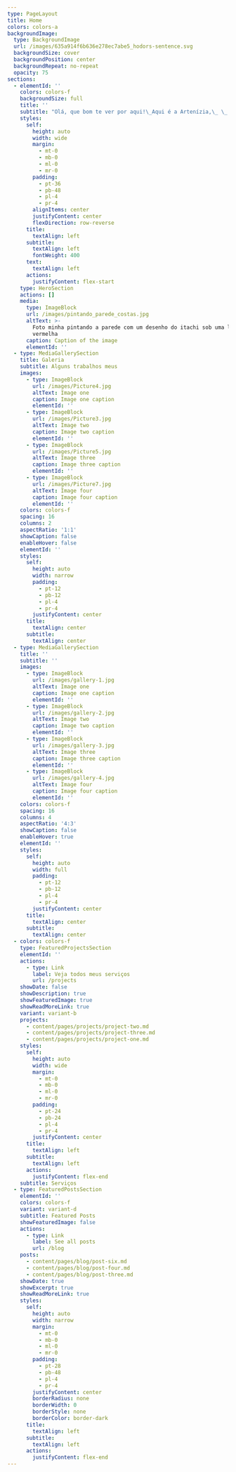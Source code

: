 ```yaml
---
type: PageLayout
title: Home
colors: colors-a
backgroundImage:
  type: BackgroundImage
  url: /images/635a914f6b636e278ec7abe5_hodors-sentence.svg
  backgroundSize: cover
  backgroundPosition: center
  backgroundRepeat: no-repeat
  opacity: 75
sections:
  - elementId: ''
    colors: colors-f
    backgroundSize: full
    title: ''
    subtitle: "Olá, que bom te ver por aqui!\_Aqui é a Artenízia,\_ \_ \_ \_ \_ \_ \_ \_ \_ \_ \_ \_ \_ \_ \_ \_ \_ \_ \_ \_ \_ \_ \_ neste espaço, você encontrará uma galeria de trabalhos que refletem minha visão criativa e dedicação.\_ \_ \_ \_ \_ \_ Cada projeto é uma expressão única da minha abordagem artística,projetada para transformar e inspirar. Se você está interessado em algum dos meus trabalhos ou deseja discutir um projeto personalizado, não hesite em entrar em contato.\_ \_ \_ \_ \_ \_ \_ \_ \_ \_ \_ \_ \_ \_ \_ \_ \_ \_ \_ \_ \_ \_ \_ \_ Fique à vontade para explorar o meu espaço, e espero que você se inspire tanto quanto eu me inspiro ao criar."
    styles:
      self:
        height: auto
        width: wide
        margin:
          - mt-0
          - mb-0
          - ml-0
          - mr-0
        padding:
          - pt-36
          - pb-48
          - pl-4
          - pr-4
        alignItems: center
        justifyContent: center
        flexDirection: row-reverse
      title:
        textAlign: left
      subtitle:
        textAlign: left
        fontWeight: 400
      text:
        textAlign: left
      actions:
        justifyContent: flex-start
    type: HeroSection
    actions: []
    media:
      type: ImageBlock
      url: /images/pintando_parede_costas.jpg
      altText: >-
        Foto minha pintando a parede com um desenho do itachi sob uma lua
        vermelha
      caption: Caption of the image
      elementId: ''
  - type: MediaGallerySection
    title: Galeria
    subtitle: Alguns trabalhos meus
    images:
      - type: ImageBlock
        url: /images/Picture4.jpg
        altText: Image one
        caption: Image one caption
        elementId: ''
      - type: ImageBlock
        url: /images/Picture3.jpg
        altText: Image two
        caption: Image two caption
        elementId: ''
      - type: ImageBlock
        url: /images/Picture5.jpg
        altText: Image three
        caption: Image three caption
        elementId: ''
      - type: ImageBlock
        url: /images/Picture7.jpg
        altText: Image four
        caption: Image four caption
        elementId: ''
    colors: colors-f
    spacing: 16
    columns: 2
    aspectRatio: '1:1'
    showCaption: false
    enableHover: false
    elementId: ''
    styles:
      self:
        height: auto
        width: narrow
        padding:
          - pt-12
          - pb-12
          - pl-4
          - pr-4
        justifyContent: center
      title:
        textAlign: center
      subtitle:
        textAlign: center
  - type: MediaGallerySection
    title: ''
    subtitle: ''
    images:
      - type: ImageBlock
        url: /images/gallery-1.jpg
        altText: Image one
        caption: Image one caption
        elementId: ''
      - type: ImageBlock
        url: /images/gallery-2.jpg
        altText: Image two
        caption: Image two caption
        elementId: ''
      - type: ImageBlock
        url: /images/gallery-3.jpg
        altText: Image three
        caption: Image three caption
        elementId: ''
      - type: ImageBlock
        url: /images/gallery-4.jpg
        altText: Image four
        caption: Image four caption
        elementId: ''
    colors: colors-f
    spacing: 16
    columns: 4
    aspectRatio: '4:3'
    showCaption: false
    enableHover: true
    elementId: ''
    styles:
      self:
        height: auto
        width: full
        padding:
          - pt-12
          - pb-12
          - pl-4
          - pr-4
        justifyContent: center
      title:
        textAlign: center
      subtitle:
        textAlign: center
  - colors: colors-f
    type: FeaturedProjectsSection
    elementId: ''
    actions:
      - type: Link
        label: Veja todos meus serviços
        url: /projects
    showDate: false
    showDescription: true
    showFeaturedImage: true
    showReadMoreLink: true
    variant: variant-b
    projects:
      - content/pages/projects/project-two.md
      - content/pages/projects/project-three.md
      - content/pages/projects/project-one.md
    styles:
      self:
        height: auto
        width: wide
        margin:
          - mt-0
          - mb-0
          - ml-0
          - mr-0
        padding:
          - pt-24
          - pb-24
          - pl-4
          - pr-4
        justifyContent: center
      title:
        textAlign: left
      subtitle:
        textAlign: left
      actions:
        justifyContent: flex-end
    subtitle: Serviços
  - type: FeaturedPostsSection
    elementId: ''
    colors: colors-f
    variant: variant-d
    subtitle: Featured Posts
    showFeaturedImage: false
    actions:
      - type: Link
        label: See all posts
        url: /blog
    posts:
      - content/pages/blog/post-six.md
      - content/pages/blog/post-four.md
      - content/pages/blog/post-three.md
    showDate: true
    showExcerpt: true
    showReadMoreLink: true
    styles:
      self:
        height: auto
        width: narrow
        margin:
          - mt-0
          - mb-0
          - ml-0
          - mr-0
        padding:
          - pt-28
          - pb-48
          - pl-4
          - pr-4
        justifyContent: center
        borderRadius: none
        borderWidth: 0
        borderStyle: none
        borderColor: border-dark
      title:
        textAlign: left
      subtitle:
        textAlign: left
      actions:
        justifyContent: flex-end
---
```

